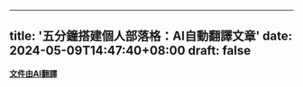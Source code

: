  ---
title: '五分鐘搭建個人部落格：AI自動翻譯文章'
date: 2024-05-09T14:47:40+08:00
draft: false
---

__[文件由AI翻譯](/posts/blog/autotranslate/)__